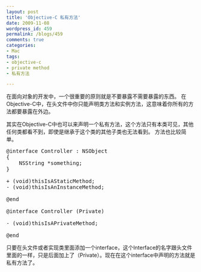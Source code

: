 ```yaml
---
layout: post
title: 'Objective-C 私有方法'
date: 2009-11-08
wordpress_id: 459
permalink: /blogs/459
comments: true
categories:
- Mac
tags:
- objective-c
- private method
- 私有方法

---
```

在面向对象的开发中，一个很重要的原则就是不要暴露不需要暴露的东西。 在Objective-C中，在头文件中你只能声明类方法和实例方法，这意味着你所有的方法都要暴露在外边。 

其实在Objective-C中也可以来声明一个私有方法，这个方法只有本类可见，其他任何类都看不到，即使是继承于这个类的其他子类也无法看到。 方法也比较简单。

<pre class="prettyprint linenums">
@interface Controller : NSObject
{
	NSString *something;
}
 
+ (void)thisIsAStaticMethod;
- (void)thisIsAnInstanceMethod;
 
@end
 
@interface Controller (Private)
 
- (void)thisIsAPrivateMethod;
 
@end
</pre>

只要在头文件或者实现类里面添加一个interface，这个Interface的名字跟头文件里面的一样，只是后面加上了（Private）。现在在这个interface中声明的方法就是私有方法了。
